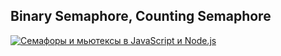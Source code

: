 ## Binary Semaphore, Counting Semaphore

[![Семафоры и мьютексы в JavaScript и Node.js](https://img.youtube.com/vi/JNLrITevhRI/0.jpg)](https://www.youtube.com/watch?v=JNLrITevhRI)
